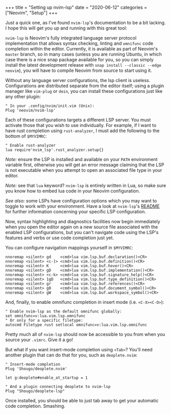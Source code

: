 +++
title = "Setting up nvim-lsp"
date = "2020-06-12"
categories = ["Neovim", "Setup"]
+++

Just a quick one, as I've found `nvim-lsp`'s documentation to be a bit lacking.
I hope this will get you up and running with this great tool:

`nvim-lsp` is Neovim's fully integrated language server protocol implementation
that allows syntax checking, linting and `omnifunc` code completion within the
editor. Currently, it is available as part of Neovim's `master` branch, so in
many cases (unless you are running Ubuntu, in which case there is a nice snap
package available for you, so you can simply install the latest development
release with `snap install --classic --edge neovim`), you will have to compile
Neovim from source to start using it.

Without any language server configurations, the lsp client is useless.
Configurations are distributed separate from the editor itself; using a plugin
manager like `vim-plug` or `dein`, you can install these configurations just
like any other plugin:

```vim
" In your .config/nvim/init.vim (Unix):
Plug 'neovim/nvim-lsp'
```

Each of these configurations targets a different LSP server. You must activate
those that you wish to use individually. For example, if I want to have rust
completion using `rust-analyzer`, I must add the following to the bottom of
`$MYVIMRC`:

```vim
" Enable rust-analyzer
lua require'nvim_lsp'.rust_analyzer.setup{}
```

*Note:* ensure the LSP is installed and available on your `PATH` environment
variable first, otherwise you will get an error message claiming that the LSP is
not executable when you attempt to open an associated file type in your editor.

*Note:* see that `lua` keyword? `nvim-lsp` is entirely written in Lua, so make
sure you know how to embed lua code in your Neovim configuration.

*See also:* some LSPs have configuration options which you may want to toggle to
work with your environment. Have a look at `nvim-lsp`'s
[README](https://github.com/neovim/nvim-lsp/blob/master/README.md#Configurations)
for further information concerning your specific LSP configuration.

Now, syntax highlighting and diagnostics facilities now begin immediately when
you open the editor again on a new source file associated with the enabled LSP
configurations, but you can't navigate code using the LSP's features and verbs
or use code completion just yet.

You can configure navigation mappings yourself in `$MYVIMRC`:

```vim
nnoremap <silent> gd    <cmd>lua vim.lsp.buf.declaration()<CR>
nnoremap <silent> <c-]> <cmd>lua vim.lsp.buf.definition()<CR>
nnoremap <silent> K     <cmd>lua vim.lsp.buf.hover()<CR>
nnoremap <silent> gD    <cmd>lua vim.lsp.buf.implementation()<CR>
nnoremap <silent> <c-k> <cmd>lua vim.lsp.buf.signature_help()<CR>
nnoremap <silent> 1gD   <cmd>lua vim.lsp.buf.type_definition()<CR>
nnoremap <silent> gr    <cmd>lua vim.lsp.buf.references()<CR>
nnoremap <silent> g0    <cmd>lua vim.lsp.buf.document_symbol()<CR>
nnoremap <silent> gW    <cmd>lua vim.lsp.buf.workspace_symbol()<CR>
```

And, finally, to enable omnifunc completion in insert mode (i.e. `<C-X><C-O>`):

```vim
" Enable nvim-lsp as the default omnifunc globally:
set omnifunc=v:lua.vim.lsp.omnifunc
" Or only for a specific filetype:
autocmd Filetype rust setlocal omnifunc=v:lua.vim.lsp.omnifunc
```

Pretty much all of `nvim-lsp` should now be accessible to you from when you
source your `.vimrc`. Give it a go!

But what if you want insert-mode completion using `<Tab>`? You'll need another
plugin that can do that for you, such as `deoplete.nvim`:

```vim
" Insert-mode completion
Plug 'Shougo/deoplete.nvim'

let g:deoplete#enable_at_startup = 1

" And a plugin connecting deoplete to nvim-lsp
Plug "Shougo/deoplete-lsp"
```

Once installed, you should be able to just tab away to get your automatic code
completion. Smashing.

